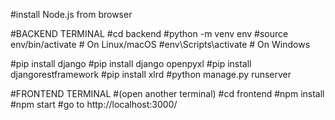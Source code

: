 #install Node.js from browser

#BACKEND TERMINAL 
#cd backend
#python -m venv env
#source env/bin/activate       # On Linux/macOS
#env\Scripts\activate          # On Windows

#pip install django
#pip install django openpyxl
#pip install djangorestframework
#pip install xlrd
#python manage.py runserver


#FRONTEND TERMINAL
#(open another terminal)
#cd frontend
#npm install
#npm start
#go to http://localhost:3000/
